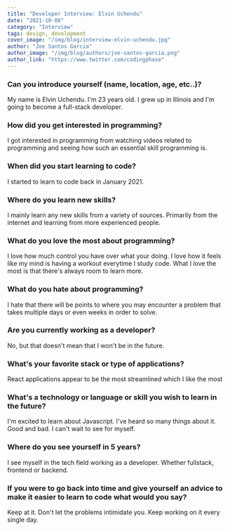 ```yaml
---
title: "Developer Interview: Elvin Uchendu"
date: "2021-10-08"
category: "Interview"
tags: design, development
cover_image: "/img/blog/interview-elvin-uchendu.jpg"
author: "Joe Santos Garcia"
author_image: "/img/blog/authors/joe-santos-garcia.png"
author_link: "https://www.twitter.com/codingphase"
---
```


### Can you introduce yourself (name, location, age, etc..)?

My name is Elvin Uchendu. I'm 23 years old. I grew up in Illinois and I'm going to become a full-stack developer.

### How did you get interested in programming?

I got interested in programming from watching videos related to programming and seeing how such an essential skill programming is. 

### When did you start learning to code?

I started to learn to code back in January 2021.

### Where do you learn new skills?

I mainly learn any new skills from a variety of sources. Primarily from the internet and learning from more experienced people.

### What do you love the most about programming?

I love how much control you have over what your doing. I love how it feels like my mind is having a workout everytime I study code. What I love the most is that there's always room to learn more.

### What do you hate about programming?

I hate that there will be points to where you may encounter a problem that takes multiple days or even weeks in order to solve.

### Are you currently working as a developer?

No, but that doesn't mean that I won't be in the future.

### What's your favorite stack or type of applications?

React applications appear to be the most streamlined which I like the most

### What's a technology or language or skill you wish to learn in the future?

I'm excited to learn about Javascript. I've heard so many things about it. Good and bad. I can't wait to see for myself.

### Where do you see yourself in 5 years?

I see myself in the tech field working as a developer. Whether fullstack, frontend or backend.

### If you were to go back into time and give yourself an advice to make it easier to learn to code what would you say?

Keep at it. Don't let the problems intimidate you. Keep working on it every single day.
